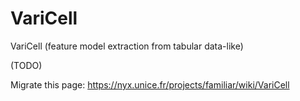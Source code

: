VariCell
========

VariCell (feature model extraction from tabular data-like)

(TODO) 

Migrate this page: https://nyx.unice.fr/projects/familiar/wiki/VariCell
